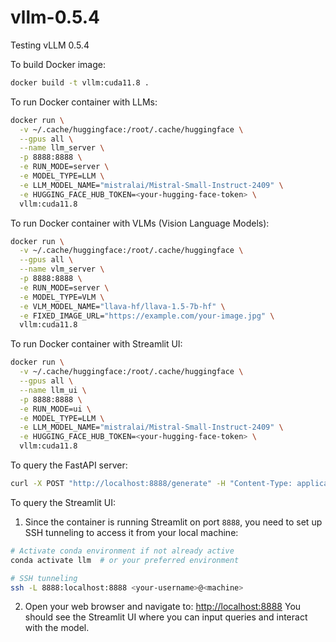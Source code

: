 # vllm-0.5.4
Testing vLLM 0.5.4

To build Docker image:

```sh
docker build -t vllm:cuda11.8 .
```

To run Docker container with LLMs:

```sh
docker run \
  -v ~/.cache/huggingface:/root/.cache/huggingface \
  --gpus all \
  --name llm_server \
  -p 8888:8888 \
  -e RUN_MODE=server \
  -e MODEL_TYPE=LLM \
  -e LLM_MODEL_NAME="mistralai/Mistral-Small-Instruct-2409" \
  -e HUGGING_FACE_HUB_TOKEN=<your-hugging-face-token> \
  vllm:cuda11.8

```

To run Docker container with VLMs (Vision Language Models):

```sh
docker run \
  -v ~/.cache/huggingface:/root/.cache/huggingface \
  --gpus all \
  --name vlm_server \
  -p 8888:8888 \
  -e RUN_MODE=server \
  -e MODEL_TYPE=VLM \
  -e VLM_MODEL_NAME="llava-hf/llava-1.5-7b-hf" \
  -e FIXED_IMAGE_URL="https://example.com/your-image.jpg" \
  vllm:cuda11.8

```

To run Docker container with Streamlit UI:
```sh
docker run \
  -v ~/.cache/huggingface:/root/.cache/huggingface \
  --gpus all \
  --name llm_ui \
  -p 8888:8888 \
  -e RUN_MODE=ui \
  -e MODEL_TYPE=LLM \
  -e LLM_MODEL_NAME="mistralai/Mistral-Small-Instruct-2409" \
  -e HUGGING_FACE_HUB_TOKEN=<your-hugging-face-token> \
  vllm:cuda11.8

```

To query the FastAPI server:

```sh
curl -X POST "http://localhost:8888/generate" -H "Content-Type: application/json" -d "{\"text\": \"What is the content of this image?\"}" | jq
```

To query the Streamlit UI:

1. Since the container is running Streamlit on port `8888`, you need to set up SSH tunneling to access it from your local machine:
```sh
# Activate conda environment if not already active
conda activate llm  # or your preferred environment

# SSH tunneling
ssh -L 8888:localhost:8888 <your-username>@<machine>

```

2. Open your web browser and navigate to:
[http://localhost:8888](http://localhost:8888)
You should see the Streamlit UI where you can input queries and interact with the model.
